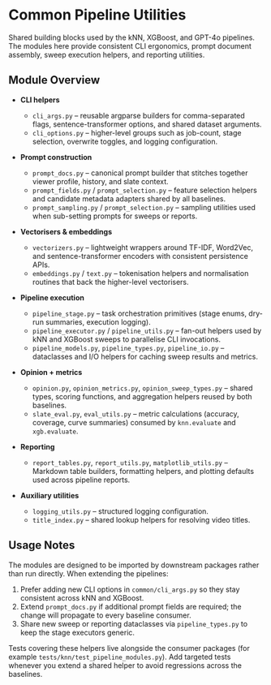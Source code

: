 # Common Pipeline Utilities

Shared building blocks used by the kNN, XGBoost, and GPT-4o pipelines. The
modules here provide consistent CLI ergonomics, prompt document assembly, sweep
execution helpers, and reporting utilities.

## Module Overview

- **CLI helpers**
  - `cli_args.py` – reusable argparse builders for comma-separated flags,
    sentence-transformer options, and shared dataset arguments.
  - `cli_options.py` – higher-level groups such as job-count, stage selection,
    overwrite toggles, and logging configuration.

- **Prompt construction**
  - `prompt_docs.py` – canonical prompt builder that stitches together viewer
    profile, history, and slate context.
  - `prompt_fields.py` / `prompt_selection.py` – feature selection helpers and
    candidate metadata adapters shared by all baselines.
  - `prompt_sampling.py` / `prompt_selection.py` – sampling utilities used when
    sub-setting prompts for sweeps or reports.

- **Vectorisers & embeddings**
  - `vectorizers.py` – lightweight wrappers around TF-IDF, Word2Vec, and
    sentence-transformer encoders with consistent persistence APIs.
  - `embeddings.py` / `text.py` – tokenisation helpers and normalisation
    routines that back the higher-level vectorisers.

- **Pipeline execution**
  - `pipeline_stage.py` – task orchestration primitives (stage enums, dry-run
    summaries, execution logging).
  - `pipeline_executor.py` / `pipeline_utils.py` – fan-out helpers used by kNN
    and XGBoost sweeps to parallelise CLI invocations.
  - `pipeline_models.py`, `pipeline_types.py`, `pipeline_io.py` – dataclasses and
    I/O helpers for caching sweep results and metrics.

- **Opinion + metrics**
  - `opinion.py`, `opinion_metrics.py`, `opinion_sweep_types.py` – shared types,
    scoring functions, and aggregation helpers reused by both baselines.
  - `slate_eval.py`, `eval_utils.py` – metric calculations (accuracy, coverage,
    curve summaries) consumed by `knn.evaluate` and `xgb.evaluate`.

- **Reporting**
  - `report_tables.py`, `report_utils.py`, `matplotlib_utils.py` – Markdown table
    builders, formatting helpers, and plotting defaults used across pipeline
    reports.

- **Auxiliary utilities**
  - `logging_utils.py` – structured logging configuration.
  - `title_index.py` – shared lookup helpers for resolving video titles.

## Usage Notes

The modules are designed to be imported by downstream packages rather than run
directly. When extending the pipelines:

1. Prefer adding new CLI options in `common/cli_args.py` so they stay consistent
   across kNN and XGBoost.
2. Extend `prompt_docs.py` if additional prompt fields are required; the change
   will propagate to every baseline consumer.
3. Share new sweep or reporting dataclasses via `pipeline_types.py` to keep the
   stage executors generic.

Tests covering these helpers live alongside the consumer packages (for example
`tests/knn/test_pipeline_modules.py`). Add targeted tests whenever you extend a
shared helper to avoid regressions across the baselines.
